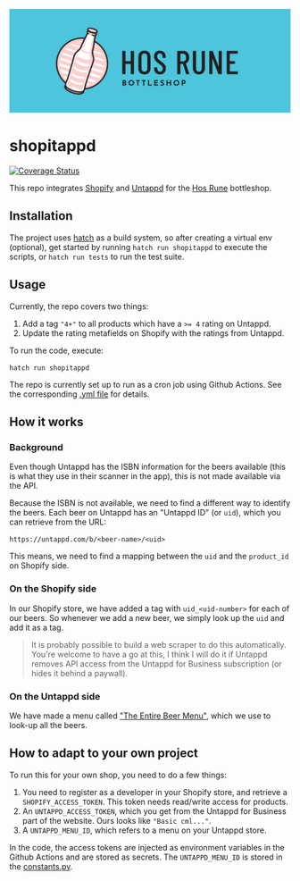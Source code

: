 [![Hos Rune logo](logo.svg)](logo.svg)

# shopitappd

[![Coverage Status](https://coveralls.io/repos/github/RichardOberdieck/shopitappd/badge.svg?branch=main)](https://coveralls.io/github/RichardOberdieck/shopitappd?branch=main)

This repo integrates [Shopify](https://www.shopify.com/) and [Untappd](https://untappd.com/) for the [Hos Rune](https://hos-rune.dk/) bottleshop.

## Installation
The project uses [hatch](https://hatch.pypa.io/) as a build system, so after creating a virtual env (optional), get started by running `hatch run shopitappd` to execute the scripts, or `hatch run tests` to run the test suite.

## Usage
Currently, the repo covers two things:
1. Add a tag `"4+"` to all products which have a `>= 4` rating on Untappd.
2. Update the rating metafields on Shopify with the ratings from Untappd.

To run the code, execute:

```
hatch run shopitappd
```

The repo is currently set up to run as a cron job using Github Actions. See the corresponding [.yml file](./.github/workflows/schedule.yml) for details.

## How it works

### Background
Even though Untappd has the ISBN information for the beers available (this is what they use in their scanner in the app), this is not made available via the API.

Because the ISBN is not available, we need to find a different way to identify the beers. Each beer on Untappd has an "Untappd ID" (or `uid`), which you can retrieve from the URL:
```
https://untappd.com/b/<beer-name>/<uid>
```

This means, we need to find a mapping between the `uid` and the `product_id` on Shopify side.

### On the Shopify side
In our Shopify store, we have added a tag with `uid_<uid-number>` for each of our beers. So whenever we add a new beer, we simply look up the `uid` and add it as a tag.

> It is probably possible to build a web scraper to do this automatically. You're welcome to have a go at this, I think I will do it if Untappd removes API access from the Untappd for Business subscription (or hides it behind a paywall).

### On the Untappd side
We have made a menu called ["The Entire Beer Menu"](https://untappd.com/v/hos-rune-bottleshop/11402369?menu_id=134834), which we use to look-up all the beers.

## How to adapt to your own project
To run this for your own shop, you need to do a few things:
1. You need to register as a developer in your Shopify store, and retrieve a `SHOPIFY_ACCESS_TOKEN`. This token needs read/write access for products.
2. An `UNTAPPD_ACCESS_TOKEN`, which you get from the Untappd for Business part of the website. Ours looks like `"Basic cml..."`.
3. A `UNTAPPD_MENU_ID`, which refers to a menu on your Untappd store. 

In the code, the access tokens are injected as environment variables in the Github Actions and are stored as secrets. The `UNTAPPD_MENU_ID` is stored in the [constants.py](./shopitappd/constants.py).